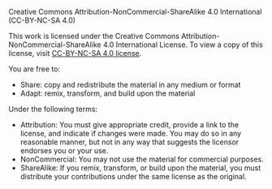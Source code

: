 Creative Commons Attribution-NonCommercial-ShareAlike 4.0 International (CC-BY-NC-SA 4.0)

This work is licensed under the Creative Commons Attribution-NonCommercial-ShareAlike 4.0 International License. To view a copy of this license, visit [CC-BY-NC-SA 4.0 license](https://creativecommons.org/licenses/by-nc-sa/4.0/).

You are free to:

- Share: copy and redistribute the material in any medium or format
- Adapt: remix, transform, and build upon the material

Under the following terms:

- Attribution: You must give appropriate credit, provide a link to the license, and indicate if changes were made. You may do so in any reasonable manner, but not in any way that suggests the licensor endorses you or your use.
- NonCommercial: You may not use the material for commercial purposes.
- ShareAlike: If you remix, transform, or build upon the material, you must distribute your contributions under the same license as the original.


